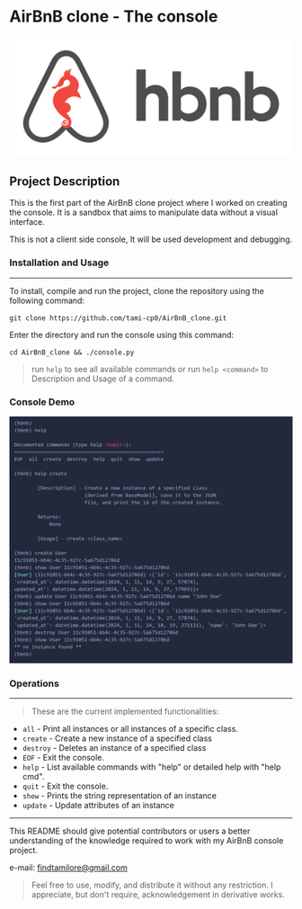 # **AirBnB clone - The console**
![Console Demo](IMAGES/hbnb_logo.png)
## **Project Description**

This is the first part of the AirBnB clone project where I worked on creating the console. It is a sandbox that aims to manipulate data without a visual interface.

This is not a client side console, It will be used development and debugging.
### Installation and Usage
___
To install, compile and run the project, clone the repository using the following command:
```
git clone https://github.com/tami-cp0/AirBnB_clone.git
```
Enter the directory and run the console using this command:
```
cd AirBnB_clone && ./console.py
```
> run `help` to see all available commands
> or run `help <command>` to Description and Usage of a command.

### Console Demo
![Console Demo](IMAGES/console_demo2.png)
### Operations
___
> These are the current implemented functionalities:
-  `all` - Print all instances or all instances of a specific class.
-  `create` - Create a new instance of a specified class
-  `destroy` - Deletes an instance of a specified class
-  `EOF` - Exit the console.
-  `help` - List available commands with "help" or detailed help with "help cmd".
-  `quit` -  Exit the console.
-  `show` - Prints the string representation of an instance
-  `update` - Update attributes of an instance
___
This README should give potential contributors or users a better understanding of the knowledge required to work with my AirBnB console project.

e-mail: <findtamilore@gmail.com>

> Feel free to use, modify, and distribute it without any restriction. I appreciate, but don't require, acknowledgement in derivative works.